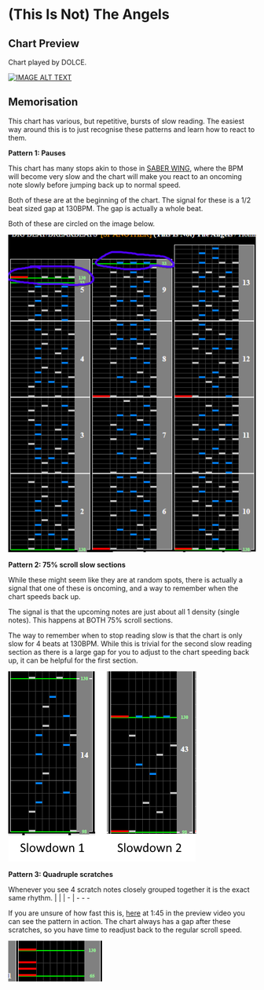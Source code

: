 # (This Is Not) The Angels

## Chart Preview
Chart played by DOLCE.

[![IMAGE ALT TEXT](http://img.youtube.com/vi/NIUmriWlhm8/0.jpg)](https://youtu.be/NIUmriWlhm8?t=10 "(This Is Not) The Angels (A) MAX-16 / played by DOLCE. / IIDX24 SINOBUZ [手元付き]")

## Memorisation

This chart has various, but repetitive, bursts of slow reading. The easiest way around this is to just recognise these patterns and learn how to react to them.

**Pattern 1: Pauses**

This chart has many stops akin to those in [SABER WING](../iidx18/SW.md), where the BPM will become very slow and the chart will make you react to an oncoming note slowly before jumping back up to normal speed.

Both of these are at the beginning of the chart. The signal for these is a 1/2 beat sized gap at 130BPM. The gap is actually a whole beat.

Both of these are circled on the image below.

![TINTA pause](TINTA1.png "(This Is Not) The Angels pause locations")

**Pattern 2: 75% scroll slow sections**

While these might seem like they are at random spots, there is actually a signal that one of these is oncoming, and a way to remember when the chart speeds back up.

The signal is that the upcoming notes are just about all 1 density (single notes). This happens at BOTH 75% scroll sections.

The way to remember when to stop reading slow is that the chart is only slow for 4 beats at 130BPM. While this is trivial for the second slow reading section as there is a large gap for you to adjust to the chart speeding back up, it can be helpful for the first section.

![TINTA slow](TINTA2.png "(This Is Not) The Angels slow reading sections")

**Pattern 3: Quadruple scratches**

Whenever you see 4 scratch notes closely grouped together it is the exact same rhythm. | | | - | - - -

If you are unsure of how fast this is, [here](https://youtu.be/NIUmriWlhm8?t=103) at 1:45 in the preview video you can see the pattern in action. The chart always has a gap after these scratches, so you have time to readjust back to the regular scroll speed.

![TINTA scratch](TINTA3.png "(This Is Not) The Angels slow reading scratches")

